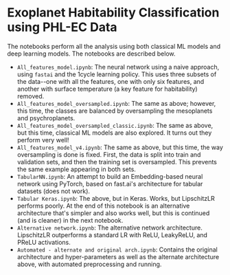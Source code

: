 # Exoplanet Habitability Classification using PHL-EC Data
The notebooks perform all the analysis using both classical ML models and deep learning models. The notebooks are described below.

* `All_features_model.ipynb`: The neural network using a naive approach, using `fastai` and the 1cycle learning policy. This uses three subsets of the data--one with all the features, one with only six features, and another with surface temperature (a key feature for habitability) removed.
* `All_features_model_oversampled.ipynb`: The same as above; however, this time, the classes are balanced by oversampling the mesoplanets and psychroplanets.
* `All_features_model_oversampled_classic.ipynb`: The same as above, but this time, classical ML models are also explored. It turns out they perform very well!
* `All_features_model_v4.ipynb`: The same as above, but this time, the way oversampling is done is fixed. First, the data is split into train and validation sets, and then the training set is oversampled. This prevents the same example appearing in both sets.
* `TabularNN.ipynb`: An attempt to build an Embedding-based neural network using PyTorch, based on fast.ai's architecture for tabular datasets (does not work).
* `Tabular Keras.ipynb`: The above, but in Keras. Works, but LipschitzLR performs poorly. At the end of this notebook is an alternative architecture that's simpler and also works well, but this is continued (and is cleaner) in the next notebook.
* `Alternative network.ipynb`: The alternative network architecture. LipschitzLR outperforms a standard LR with ReLU, LeakyReLU, and PReLU activations.
* `Automated - alternate and original arch.ipynb`: Contains the original architecture and hyper-parameters as well as the alternate architecture above, with automated preprocessing and running.